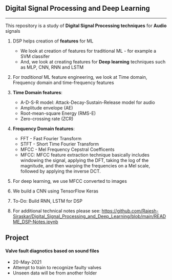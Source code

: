 ## Digital Signal Processing and Deep Learning
--------------------------------------------------------

This repository is a study of **Digital Signal Processing techniques** for **Audio** signals

1. DSP helps creation of **features** for ML
	- We look at creation of features for traditional ML - for example a SVM classifer
	- And, we look at creating features for **Deep learning** techniques such as MLP, CNN, RNN and LSTM
	
2. For _traditional_ ML feature engineering, we look at Time domain, Frequency domain and  time-frequency features

3. **Time Domain features**:
    - A-D-S-R model: Attack-Decay-Sustain-Release model for audio
    - Amplitude envelope (AE)
    - Root-mean-square Energy (RMS-E)
    - Zero-crossing rate (ZCR)

4. **Frequency Domain features**:
    - FFT - Fast Fourier Transform
    - STFT - Short Time Fourier Transform
    - MFCC - Mel Frequency Cepstral Coefficents
	- MFCC: MFCC feature extraction technique basically includes windowing the signal,
applying the DFT, taking the log of the magnitude, and then warping the frequencies
on a Mel scale, followed by applying the inverse DCT.
	
5. For deep learning, we use MFCC converted to images
6. We build a CNN using TensorFlow Keras
7. To-Do: Build RNN, LSTM for DSP

8. For additional technical notes please see: https://github.com/Rajesh-Siraskar/Digital_Signal_Processing_and_Deep_Learning/blob/main/README_DSP-Notes.ipynb

## Project
####  Valve fault diagnotics based on sound files
- 20-May-2021
- Attempt to train to recognize faulty valves
- Unseen data will be from another folder
